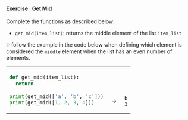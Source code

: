#### Exercise : Get Mid

Complete the functions as described below:
* `get_mid(item_list)`: returns the middle element of the list `item_list`

:bulb: follow the example in the code below when defining which element is considered the `middle` element when the list has an even number of elements.

<table>
<tr>
  <td>

```python
def get_mid(item_list):
  return
  
print(get_mid(['a', 'b', 'c']))
print(get_mid([1, 2, 3, 4]))
```
  </td>
  <td><br><br><br>&nbsp;→&nbsp;</td>
  <td><br><br><br>
  
```
b
3
```
  </td>
</tr>
</table>
